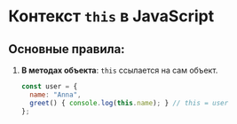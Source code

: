# Контекст `this` в JavaScript

## Основные правила:
1. **В методах объекта**: `this` ссылается на сам объект.
   ```javascript
   const user = {
     name: "Anna",
     greet() { console.log(this.name); } // this = user
   };
   
   